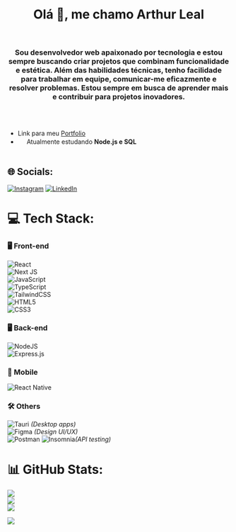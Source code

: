 <h1 align="center">Olá 👋, me chamo Arthur Leal</h1><br>
<h3 align="center">Sou desenvolvedor web apaixonado por tecnologia e estou sempre buscando criar projetos que combinam funcionalidade e estética. Além das habilidades técnicas, tenho facilidade para trabalhar em equipe, comunicar-me eficazmente e resolver problemas. Estou sempre em busca de aprender mais e contribuir para projetos inovadores.</h3><br><br>

- Link para meu <a href="https://www.arthurdevleal.tech/">Portfolio</a>
- <img src="https://media.giphy.com/media/VgCDAzcKvsR6OM0uWg/giphy.gif" width="16"> Atualmente estudando **Node.js e SQL**<br><br>


## 🌐 Socials:
[![Instagram](https://img.shields.io/badge/Instagram-%23E4405F.svg?logo=Instagram&logoColor=white)](https://instagram.com/arthurlleall1) [![LinkedIn](https://img.shields.io/badge/LinkedIn-%230077B5.svg?logo=linkedin&logoColor=white)](https://www.linkedin.com/in/arthur-leal-9a8ab1315/) 

# 💻 Tech Stack:

### 🖥️ Front-end
![React](https://img.shields.io/badge/react-%2320232a.svg?style=for-the-badge&logo=react&logoColor=%2361DAFB)  
![Next JS](https://img.shields.io/badge/Next-black?style=for-the-badge&logo=next.js&logoColor=white)  
![JavaScript](https://img.shields.io/badge/javascript-%23323330.svg?style=for-the-badge&logo=javascript&logoColor=%23F7DF1E)  
![TypeScript](https://img.shields.io/badge/typescript-%23007ACC.svg?style=for-the-badge&logo=typescript&logoColor=white)  
![TailwindCSS](https://img.shields.io/badge/tailwindcss-%2338B2AC.svg?style=for-the-badge&logo=tailwind-css&logoColor=white)  
![HTML5](https://img.shields.io/badge/html5-%23E34F26.svg?style=for-the-badge&logo=html5&logoColor=white)  
![CSS3](https://img.shields.io/badge/css3-%231572B6.svg?style=for-the-badge&logo=css3&logoColor=white)  



### 🖥️ Back-end
![NodeJS](https://img.shields.io/badge/node.js-6DA55F?style=for-the-badge&logo=node.js&logoColor=white)  
![Express.js](https://img.shields.io/badge/express.js-%23404d59.svg?style=for-the-badge&logo=express&logoColor=%2361DAFB)  


### 📱 Mobile
![React Native](https://img.shields.io/badge/react_native-%2320232a.svg?style=for-the-badge&logo=react&logoColor=%2361DAFB)  



### 🛠 Others
![Tauri](https://img.shields.io/badge/tauri-%2324C8DB.svg?style=for-the-badge&logo=tauri&logoColor=%23FFFFFF) *(Desktop apps)*  
![Figma](https://img.shields.io/badge/figma-%23F24E1E.svg?style=for-the-badge&logo=figma&logoColor=white) *(Design UI/UX)*  
![Postman](https://img.shields.io/badge/Postman-FF6C37?style=for-the-badge&logo=postman&logoColor=white) ![Insomnia](https://img.shields.io/badge/Insomnia-black?style=for-the-badge&logo=insomnia&logoColor=5849BE)*(API testing)*  


# 📊 GitHub Stats:
![](https://github-readme-stats.vercel.app/api?username=ArthurDevLeal&theme=transparent&hide_border=false&include_all_commits=true&count_private=true)<br/>
![](https://github-readme-streak-stats.herokuapp.com/?user=ArthurDevLeal&theme=transparent&hide_border=false)<br/>
![](https://github-readme-stats.vercel.app/api/top-langs/?username=ArthurDevLeal&theme=transparent&hide_border=false&include_all_commits=true&count_private=true&layout=compact)


[![](https://visitcount.itsvg.in/api?id=ArthurDevLeal&icon=3&color=1)](https://visitcount.itsvg.in)
